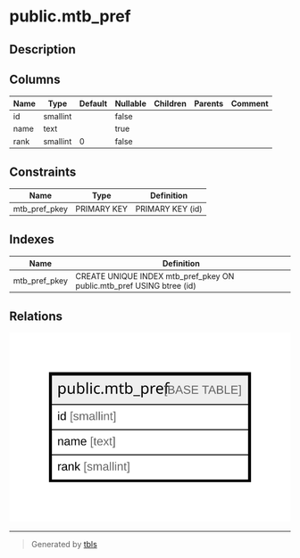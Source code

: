 # public.mtb_pref

## Description

## Columns

| Name | Type | Default | Nullable | Children | Parents | Comment |
| ---- | ---- | ------- | -------- | -------- | ------- | ------- |
| id | smallint |  | false |  |  |  |
| name | text |  | true |  |  |  |
| rank | smallint | 0 | false |  |  |  |

## Constraints

| Name | Type | Definition |
| ---- | ---- | ---------- |
| mtb_pref_pkey | PRIMARY KEY | PRIMARY KEY (id) |

## Indexes

| Name | Definition |
| ---- | ---------- |
| mtb_pref_pkey | CREATE UNIQUE INDEX mtb_pref_pkey ON public.mtb_pref USING btree (id) |

## Relations

![er](public.mtb_pref.svg)

---

> Generated by [tbls](https://github.com/k1LoW/tbls)
